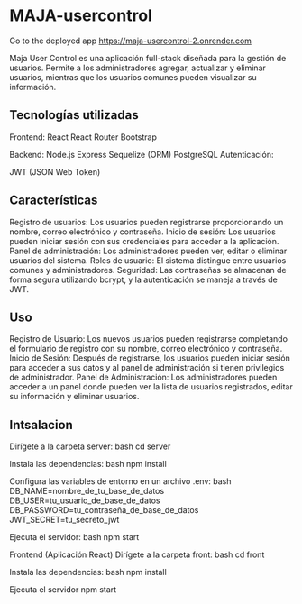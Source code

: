 # MAJA-usercontrol
Go to the deployed app https://maja-usercontrol-2.onrender.com 

Maja User Control es una aplicación full-stack diseñada para la gestión de usuarios. Permite a los administradores agregar, actualizar y eliminar usuarios, mientras que los usuarios comunes pueden visualizar su información.

## Tecnologías utilizadas
Frontend:
React
React Router
Bootstrap

Backend:
Node.js
Express
Sequelize (ORM)
PostgreSQL
Autenticación:

JWT (JSON Web Token)

## Características
Registro de usuarios: Los usuarios pueden registrarse proporcionando un nombre, correo electrónico y contraseña.
Inicio de sesión: Los usuarios pueden iniciar sesión con sus credenciales para acceder a la aplicación.
Panel de administración: Los administradores pueden ver, editar o eliminar usuarios del sistema.
Roles de usuario: El sistema distingue entre usuarios comunes y administradores.
Seguridad: Las contraseñas se almacenan de forma segura utilizando bcrypt, y la autenticación se maneja a través de JWT.

## Uso
Registro de Usuario: Los nuevos usuarios pueden registrarse completando el formulario de registro con su nombre, correo electrónico y contraseña.
Inicio de Sesión: Después de registrarse, los usuarios pueden iniciar sesión para acceder a sus datos y al panel de administración si tienen privilegios de administrador.
Panel de Administración: Los administradores pueden acceder a un panel donde pueden ver la lista de usuarios registrados, editar su información y eliminar usuarios.

## Intsalacion
Dirígete a la carpeta server:
bash
cd server

Instala las dependencias:
bash
npm install

Configura las variables de entorno en un archivo .env:
bash
DB_NAME=nombre_de_tu_base_de_datos
DB_USER=tu_usuario_de_base_de_datos
DB_PASSWORD=tu_contraseña_de_base_de_datos
JWT_SECRET=tu_secreto_jwt

Ejecuta el servidor:
bash
npm start

Frontend (Aplicación React)
Dirígete a la carpeta front:
bash
cd front

Instala las dependencias:
bash
npm install

Ejecuta el servidor
npm start


